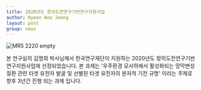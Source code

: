 ```yaml
---
title: 2020년도 창의도전연구기반연구지원사업
author: Hyeon Woo Jeong
layout: post
group: news
---
```


 <img src="/static/img/news/nrf.jpeg" alt="MR5 2220 empty" class="img-responsive">

 본 연구실의 김명희 박사님께서 한국연구재단이 지원하는 2020년도 창의도전연구기반연구지원사업에 선정되었습니다. 본 과제는 '우주환경 모사하에서 활성화되는 망막변성질환 관련 타겟 유전자 발굴 및 선별된 타겟 유전자의 분자적 기전 규명' 이라는 주제로 향후 3년간 진행 되는 과제 입니다. 